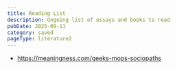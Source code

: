 ```yaml
---
title: Reading List
description: Ongoing list of essays and books to read
pubDate: 2025-09-11
category: saved
pageType: literature2
---
```


- https://meaningness.com/geeks-mops-sociopaths
